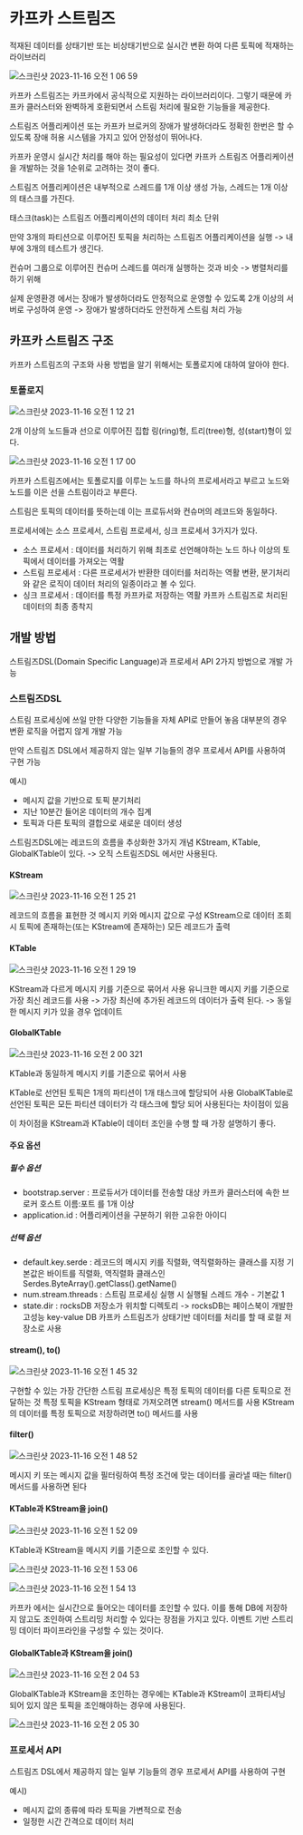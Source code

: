 # 카프카 스트림즈

적재된 데이터를 상태기반 또는 비상태기반으로 실시간 변환 하여 다른 토픽에 적재하는 라이브러리

![스크린샷 2023-11-16 오전 1 06 59](https://github.com/kibongcoders/Study/assets/54662349/cfbba000-5841-4c6d-b8eb-b902333f7834)

카프카 스트림즈는 카프카에서 공식적으로 지원하는 라이브러리이다.
그렇기 때문에 카프카 클러스터와 완벽하게 호환되면서 스트림 처리에 필요한 기능들을 제공한다.

스트림즈 어플리케이션 또는 카프카 브로커의 장애가 발생하더라도 정확힌 한번은 할 수 있도록 장애 허용 시스템을 가지고 있어 안정성이 뛰어나다.

카프카 운영시 실시간 처리를 해야 하는 필요성이 있다면 카프카 스트림즈 어플리케이션을 개발하는 것을 1순위로 고려하는 것이 좋다.

스트림즈 어플리케이션은 내부적으로 스레드를 1개 이상 생성 가능, 스레드는 1개 이상의 태스크를 가진다.

태스크(task)는 스트림즈 어플리케이션의 데이터 처리 최소 단위

만약 3개의 파티션으로 이루어진 토픽을 처리하는 스트림즈 어플리케이션을 실행 -> 내부에 3개의 테스트가 생긴다.

컨슈머 그룹으로 이루어진 컨슈머 스레드를 여러개 실행하는 것과 비슷 -> 병렬처리를 하기 위해

실제 운영환경 에서는 장애가 발생하더라도 안정적으로 운영할 수 있도록 2개 이상의 서버로 구성하여 운영 -> 장애가 발생하더라도 안전하게 스트림 처리 가능

## 카프카 스트림즈 구조

카프카 스트림즈의 구조와 사용 방법을 알기 위해서는 토폴로지에 대하여 알아야 한다.

### 토폴로지

![스크린샷 2023-11-16 오전 1 12 21](https://github.com/kibongcoders/Study/assets/54662349/c5c8c473-2510-4552-bf5f-d5b178152a90)

2개 이상의 노드들과 선으로 이루어진 집합 링(ring)형, 트리(tree)형, 성(start)형이 있다.

![스크린샷 2023-11-16 오전 1 17 00](https://github.com/kibongcoders/Study/assets/54662349/6b470f85-f92e-41d0-b1bf-653e86255774)

카프카 스트림즈에서는 토폴로지를 이루는 노드를 하나의 프로세서라고 부르고 노드와 노드를 이은 선을 스트림이라고 부른다.

스트림은 토픽의 데이터를 뜻하는데 이는 프로듀서와 컨슈머의 레코드와 동일하다.

프로세서에는 소스 프로세서, 스트림 프로세서, 싱크 프로세서 3가지가 있다.

- 소스 프로세서 : 데이터를 처리하기 위해 최초로 선언해야하는 노드
  하나 이상의 토픽에서 데이터를 가져오는 역활
- 스트림 프로세서 : 다른 프로세서가 반환한 데이터를 처리하는 역활
  변환, 분기처리와 같은 로직이 데이터 처리의 일종이라고 볼 수 있다.
- 싱크 프로세서 : 데이터를 특정 카프카로 저장하는 역활
  카프카 스트림즈로 처리된 데이터의 최종 종착지

## 개발 방법

스트림즈DSL(Domain Specific Language)과 프로세서 API 2가지 방법으로 개발 가능

### 스트림즈DSL 

스트림 프로세싱에 쓰일 만한 다양한 기능들을 자체 API로 만들어 놓음
대부분의 경우 변환 로직을 어렵지 않게 개발 가능

만약 스트림즈 DSL에서 제공하지 않는 일부 기능들의 경우 프로세서 API를 사용하여 구현 가능

예시)
- 메시지 값을 기반으로 토픽 분기처리
- 지난 10분간 들어온 데이터의 개수 집계
- 토픽과 다른 토픽의 결합으로 새로운 데이터 생성

스트림즈DSL에는 레코드의 흐름을 추상화한 3가지 개념 KStream, KTable, GlobalKTable이 있다. -> 오직 스트림즈DSL 에서만 사용된다.

#### KStream

![스크린샷 2023-11-16 오전 1 25 21](https://github.com/kibongcoders/Study/assets/54662349/7d7c63ed-bc75-46fc-b89c-2ad63f0f7580)

레코드의 흐름을 표현한 것 메시지 키와 메시지 값으로 구성
KStream으로 데이터 조회 시 토픽에 존재하는(또는 KStream에 존재하는) 모든 레코드가 출력

#### KTable 

![스크린샷 2023-11-16 오전 1 29 19](https://github.com/kibongcoders/Study/assets/54662349/b4baffd2-403b-4c6f-9804-63f024ba18bb)

KStream과 다르게 메시지 키를 기준으로 묶어서 사용
유니크한 메시지 키를 기준으로 가장 최신 레코드를 사용 -> 가장 최신에 추가된 레코드의 데이터가 출력 된다. -> 동일한 메시지 키가 있을 경우 업데이트

#### GlobalKTable 

![스크린샷 2023-11-16 오전 2 00 321](https://github.com/kibongcoders/Study/assets/54662349/685f3679-81f0-4144-ae92-029b71abccdd)

KTable과 동일하게 메시지 키를 기준으로 묶어서 사용

KTable로 선언된 토픽은 1개의 파티션이 1개 태스크에 할당되어 사용
GlobalKTable로 선언된 토픽은 모든 파티션 데이터가 각 태스크에 할당 되어 사용된다는 차이점이 있음

이 차이점을 KStream과 KTable이 데이터 조인을 수행 할 때 가장 설명하기 좋다.

#### 주요 옵션

##### 필수 옵션
- bootstrap.server : 프로듀서가 데이터를 전송할 대상 카프카 클러스터에 속한 브로커 호스트 이름:포트 를 1개 이상
- application.id : 어플리케이션을 구분하기 위한 고유한 아이디

##### 선택 옵션
- default.key.serde : 레코드의 메시지 키를 직렬화, 역직렬화하는 클래스를 지정 기본값은 바이트를 직렬화, 역직렬화 클래스인 Serdes.ByteArray().getClass().getName()
- num.stream.threads : 스트림 프로세싱 실행 시 실행될 스레드 개수 - 기본값 1
- state.dir : rocksDB 저장소가 위치할 디렉토리 -> rocksDB는 페이스북이 개발한 고성능 key-value DB 카프카 스트림즈가 상태기반 데이터를 처리를 할 때 로컬 저장소로 사용

#### stream(), to()

![스크린샷 2023-11-16 오전 1 45 32](https://github.com/kibongcoders/Study/assets/54662349/f9da7c83-2ca4-4685-baa4-a21f2f03fa09)

구현할 수 있는 가장 간단한 스트림 프로세싱은 특정 토픽의 데이터를 다른 토픽으로 전달하는 것
특정 토픽을 KStream 형태로 가져오려면 stream() 메서드를 사용
KStream의 데이터를 특정 토픽으로 저장하려면 to() 메서드를 사용

#### filter()

![스크린샷 2023-11-16 오전 1 48 52](https://github.com/kibongcoders/Study/assets/54662349/ba83a077-60aa-427a-8e7a-a4d0210118fd)

메시지 키 또는 메시지 값을 필터링하여 특정 조건에 맞는 데이터를 골라낼 때는 filter() 메서드를 사용하면 된다

#### KTable과 KStream을 join()

![스크린샷 2023-11-16 오전 1 52 09](https://github.com/kibongcoders/Study/assets/54662349/628db4cf-1f7a-4beb-8f3e-42db56c937b0)

KTable과 KStream을 메시지 키를 기준으로 조인할 수 있다. 

![스크린샷 2023-11-16 오전 1 53 06](https://github.com/kibongcoders/Study/assets/54662349/27d8a6fb-033e-4e36-9629-ad4ce080ac2a)

![스크린샷 2023-11-16 오전 1 54 13](https://github.com/kibongcoders/Study/assets/54662349/3c32c2e7-674a-410b-8c6a-ea1655e41223)

카프카 에서는 실시간으로 들어오는 데이터를 조인할 수 있다.
이를 통해 DB에 저장하지 않고도 조인하여 스트리밍 처리할 수 있다는 장점을 가지고 있다.
이벤트 기반 스트리밍 데이터 파이프라인을 구성할 수 있는 것이다.

#### GlobalKTable과 KStream을 join()

![스크린샷 2023-11-16 오전 2 04 53](https://github.com/kibongcoders/Study/assets/54662349/e2f86d87-46b4-4155-a1b9-74533e260f7a)

GlobalKTable과 KStream을 조인하는 경우에는 KTable과 KStream이 코파티셔닝 되어 있지 않은 토픽을 조인해야하는 경우에 사용된다.

![스크린샷 2023-11-16 오전 2 05 30](https://github.com/kibongcoders/Study/assets/54662349/fc3023e6-0271-4d75-85fc-5064ed7f20b9)

### 프로세서 API

스트림즈 DSL에서 제공하지 않는 일부 기능들의 경우 프로세서 API를 사용하여 구현

예시)
- 메시지 값의 종류에 따라 토픽을 가변적으로 전송
- 일정한 시간 간격으로 데이터 처리
